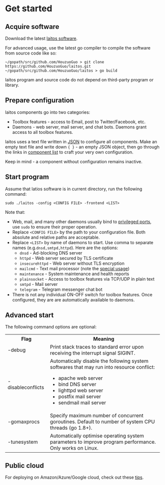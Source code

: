 # Get started

## Acquire software

Download the latest [laitos software](https://github.com/HouzuoGuo/laitos/releases).

For advanced usage, use the latest go compiler to compile the software from source code like so:

    ~/gopath/src/github.com/HouzuoGuo > git clone https://github.com/HouzuoGuo/laitos.git
    ~/gopath/src/github.com/HouzuoGuo/laitos > go build

laitos program and source code do not depend on third-party program or library.

## Prepare configuration

laitos components go into two categories:
- Toolbox features - access to Email, post to Twitter/Facebook, etc.
- Daemons - web server, mail server, and chat bots. Daemons grant access to all toolbox features.

laitos uses a text file written in [JSON](https://en.wikipedia.org/wiki/JSON) to configure all components.
Make an empty text file and write down `{ }` - an empty JSON object, then go through the links in [component list](https://github.com/HouzuoGuo/laitos/wiki/Component-list)
to craft your very own configuration.

Keep in mind - a component without configuration remains inactive.

## Start program
Assume that latios software is in current directory, run the following command:

    sudo ./laitos -config <CONFIG FILE> -frontend <LIST>

Note that:
- Web, mail, and many other daemons usually bind to [privileged ports](https://www.w3.org/Daemon/User/Installation/PrivilegedPorts.html),
  use `sudo` to ensure their proper operation.
- Replace `<CONFIG FILE>` by the path to your configuration file. Both absolute and relative paths are acceptable.
- Replace `<LIST>` by name of daemons to start. Use comma to separate names (e.g.`dnsd,smtpd,httpd`). Here are the options:
  * `dnsd` - Ad-blocking DNS server
  * `httpd` - Web server secured by TLS certificate
  * `insecurehttpd` - Web server without TLS encryption
  * `mailcmd` - Text mail processor (note the [special usage](https://github.com/HouzuoGuo/laitos/wiki/STDIN-mail-processor))
  * `maintenance` - System maintenance and health reports
  * `plainsocket` - Access to toolbox features via TCP/UDP in plain text
  * `smtpd` - Mail server
  * `telegram` - Telegram messenger chat bot
- There is not any individual ON-OFF switch for toolbox features. Once configured, they are are automatically available to daemons.
  
## Advanced start
The following command options are optional:
<table>
<tr>
    <th>Flag</th>
    <th>Meaning</th>
</tr>
<tr>
    <td>-debug</td>
    <td>Print stack traces to standard error upon receiving the interrupt signal SIGINT.</td>
</tr>
<tr>
    <td>-disableconflicts</td>
    <td>
        Automatically disable the following system softwares that may run into resource conflict:<br>
        <ul>
            <li>apache web server</li>
            <li>bind DNS server</li>
            <li>lighttpd web server</li>
            <li>postfix mail server</li>
            <li>sendmail mail server</li>
        </ul>
    </td>
</tr>
<tr>
    <td>-gomaxprocs</td>
    <td>Specify maximum number of concurrent goroutines. Default to number of system CPU threads (go 1.8+).</td>
</tr>
<tr>
    <td>-tunesystem</td>
    <td>Automatically optimise operating system parameters to improve program performance. Only works on Linux.</td>
</tr>
</table>

## Public cloud
For deploying on Amazon/Azure/Google cloud, check out these [tips](https://github.com/HouzuoGuo/laitos/wiki/Public-cloud).